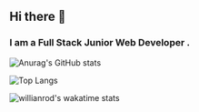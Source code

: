 ## Hi there 👋
### I am a Full Stack Junior Web Developer . 

![Anurag's GitHub stats](https://github-readme-stats.vercel.app/api?username=kevAs007&show_icons=true&theme=bear)

![Top Langs](https://github-readme-stats.vercel.app/api/top-langs/?username=kevAs007&theme=bear&layout=compact)

![willianrod's wakatime stats](https://github-readme-stats.vercel.app/api/wakatime?username=kevAs&theme=bear&layout=compact)

<!--
**kevas007/kevAs007 ** is a ✨ _special_ ✨ repository because its `README.md` (this file) appears on your GitHub profile.
-->

